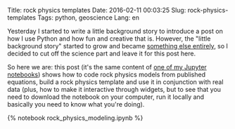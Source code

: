Title: rock physics templates
Date: 2016-02-11 00:03:25
Slug: rock-physics-templates
Tags: python, geoscience
Lang: en

Yesterday I started to write a little background story to introduce a post on how I use Python and how fun and creative that is. However, the "little background story" started to grow and became [something else entirely]({filename}/2016-02-11-geoscience-and-python.md), so I decided to cut off the science part and leave it for this post here.

So here we are: this post (it's the same content of [one of my Jupyter notebooks](https://github.com/aadm/geophysical_notes/blob/master/rock_physics_modeling.ipynb)) shows how to code rock physics models from published equations, build a rock physics template and use it in conjunction with real data (plus, how to make it interactive through widgets, but to see that you need to download the notebook on your computer, run it locally and basically you need to know what you're doing).

<!-- And if you find yourself asking "what the hell is ROCK PHYSICS", probably you're not the right audience for this post (...aaand two out of three people that form my readership have just left for good!); anyway, it's about understanding how the strength of the rocks are related to their inherent properties like the minerals they're made of, the fluids they hold, how many pores they have etc.: visualize a pomice and a limestone; one is soft and light, the other hard and heavy. -->


{% notebook rock_physics_modeling.ipynb %}
